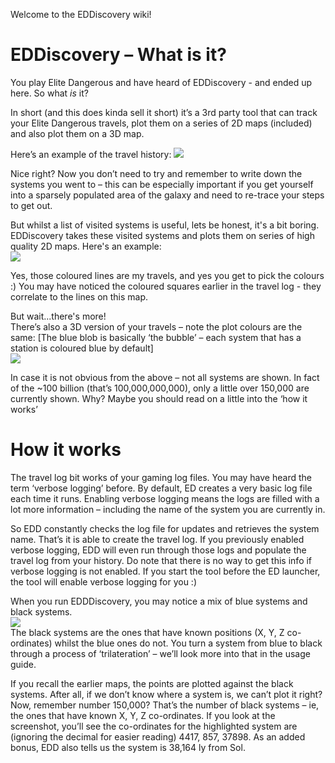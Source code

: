 Welcome to the EDDiscovery wiki!

# EDDiscovery – What is it? 

You play Elite Dangerous and have heard of EDDiscovery - and ended up here.  So what _is_ it?  
  
In short (and this does kinda sell it short) it’s a 3rd party tool that can track your Elite Dangerous travels, plot them on a series of 2D maps (included) and also plot them on a 3D map.  
  
Here’s an example of the travel history:
![](http://i.imgur.com/lRlK2EA.png)  
  
Nice right?  Now you don’t need to try and remember to write down the systems you went to – this can be especially important if you get yourself into a sparsely populated area of the galaxy and need to re-trace your steps to get out.  
  
But whilst a list of visited systems is useful, lets be honest, it's a bit boring.  EDDiscovery takes these visited systems and plots them on series of high quality 2D maps.  Here's an example:  
![](http://i.imgur.com/8XihLab.png)  
  
Yes, those coloured lines are my travels, and yes you get to pick the colours :)  You may have noticed the coloured squares earlier in the travel log - they correlate to the lines on this map.  
  
But wait...there's more!  
There’s also a 3D version of your travels – note the plot colours are the same:  [The blue blob is basically ‘the bubble’ – each system that has a station is coloured blue by default]  
![](http://i.imgur.com/X9o9Jbp.png)  
  
In case it is not obvious from the above – not all systems are shown.  In fact of the ~100 billion (that’s 100,000,000,000), only a little over 150,000 are currently shown.  Why?  Maybe you should read on a little into the ‘how it works’  
  
# How it works
The travel log bit works of your gaming log files.  You may have heard the term ‘verbose logging’ before.  By default, ED creates a very basic log file each time it runs.  Enabling verbose logging means the logs are filled with a lot more information – including the name of the system you are currently in.  
  
So EDD constantly checks the log file for updates and retrieves the system name.  That’s it is able to create the travel log.  If you previously enabled verbose logging, EDD will even run through those logs and populate the travel log from your history.  Do note that there is no way to get this info if verbose logging is not enabled.   If you start the tool before the ED launcher, the tool will enable verbose logging for you :)
  
When you run EDDDiscovery, you may notice a mix of blue systems and black systems.  
![](http://i.imgur.com/lRlK2EA.png)  
The black systems are the ones that have known positions (X, Y, Z co-ordinates) whilst the blue ones do not.  You turn a system from blue to black through a process of ‘trilateration’ – we’ll look more into that in the usage guide.  
  
If you recall the earlier maps, the points are plotted against the black systems.  After all, if we don’t know where a system is, we can’t plot it right?   Now, remember number 150,000?  That’s the number of black systems – ie, the ones that have known X, Y, Z co-ordinates.  If you look at the screenshot, you’ll see the co-ordinates for the highlighted system are (ignoring the decimal for easier reading) 4417, 857, 37898.  As an added bonus, EDD also tells us the system is 38,164 ly from Sol.